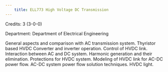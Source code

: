 ```yaml
---
    title: ELL773 High Voltage DC Transmission
---
```

Credits: 3 (3-0-0)

Department: Department of Electrical Engineering

General aspects and comparison with AC transmission system. Thyristor based HVDC Converter and inverter operation. Control of HVDC link. Interaction between AC and DC system. Harmonic generation and their elimination. Protections for HVDC system. Modeling of HVDC link for AC-DC power flow. AC-DC system power flow solution techniques. HVDC light.